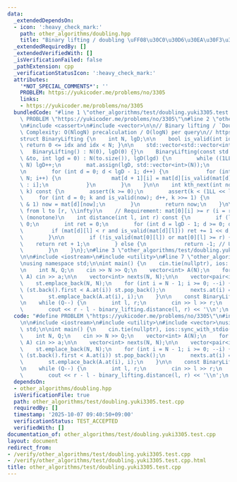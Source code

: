 ```yaml
---
data:
  _extendedDependsOn:
  - icon: ':heavy_check_mark:'
    path: other_algorithms/doubling.hpp
    title: "Binary lifting / doubling \uFF08\u30C0\u30D6\u30EA\u30F3\u30B0\uFF09"
  _extendedRequiredBy: []
  _extendedVerifiedWith: []
  _isVerificationFailed: false
  _pathExtension: cpp
  _verificationStatusIcon: ':heavy_check_mark:'
  attributes:
    '*NOT_SPECIAL_COMMENTS*': ''
    PROBLEM: https://yukicoder.me/problems/no/3305
    links:
    - https://yukicoder.me/problems/no/3305
  bundledCode: "#line 1 \"other_algorithms/test/doubling.yuki3305.test.cpp\"\n#define\
    \ PROBLEM \"https://yukicoder.me/problems/no/3305\"\n#line 2 \"other_algorithms/doubling.hpp\"\
    \n#include <cassert>\n#include <vector>\n\n// Binary lifting / `Doubling`\n//\
    \ Complexity: O(NlogN) precalculation / O(logN) per query\n// https://atcoder.jp/contests/arc060/submissions/7039451\n\
    struct BinaryLifting {\n    int N, lgD;\n\n    bool is_valid(int idx) const {\
    \ return 0 <= idx and idx < N; }\n\n    std::vector<std::vector<int>> mat;\n \
    \   BinaryLifting() : N(0), lgD(0) {}\n    BinaryLifting(const std::vector<int>\
    \ &to, int lgd = 0) : N(to.size()), lgD(lgd) {\n        while ((1LL << lgD) <\
    \ N) lgD++;\n        mat.assign(lgD, std::vector<int>(N));\n        mat[0] = to;\n\
    \n        for (int d = 0; d < lgD - 1; d++) {\n            for (int i = 0; i <\
    \ N; i++) {\n                mat[d + 1][i] = mat[d][is_valid(mat[d][i]) ? mat[d][i]\
    \ : i];\n            }\n        }\n    }\n\n    int kth_next(int now, long long\
    \ k) const {\n        assert(k >= 0);\n        assert(k < (1LL << lgD));\n   \
    \     for (int d = 0; k and is_valid(now); d++, k >>= 1) {\n            if (k\
    \ & 1) now = mat[d][now];\n        }\n        return now;\n    }\n\n    // Distance\
    \ from l to [r, \\infty)\n    // Requirement: mat[0][i] >= r (i = r, r + 1, ...)\
    \ (monotone)\n    int distance(int l, int r) const {\n        if (l >= r) return\
    \ 0;\n        int ret = 0;\n        for (int d = lgD - 1; d >= 0; d--) {\n   \
    \         if (mat[d][l] < r and is_valid(mat[d][l])) ret += 1 << d, l = mat[d][l];\n\
    \        }\n\n        if (!is_valid(mat[0][l]) or mat[0][l] >= r) {\n        \
    \    return ret + 1;\n        } else {\n            return -1; // Unable to reach\n\
    \        }\n    }\n};\n#line 3 \"other_algorithms/test/doubling.yuki3305.test.cpp\"\
    \n\n#include <iostream>\n#include <utility>\n#line 7 \"other_algorithms/test/doubling.yuki3305.test.cpp\"\
    \nusing namespace std;\n\nint main() {\n    cin.tie(nullptr), ios::sync_with_stdio(false);\n\
    \n    int N, Q;\n    cin >> N >> Q;\n    vector<int> A(N);\n    for (auto &a :\
    \ A) cin >> a;\n\n    vector<int> nexts(N, N);\n\n    vector<pair<int, int>> st;\n\
    \    st.emplace_back(N, N);\n    for (int i = N - 1; i >= 0; --i) {\n        while\
    \ (st.back().first < A.at(i)) st.pop_back();\n        nexts.at(i) = st.back().second;\n\
    \        st.emplace_back(A.at(i), i);\n    }\n\n    const BinaryLifting binary_lifting(nexts);\n\
    \n    while (Q--) {\n        int l, r;\n        cin >> l >> r;\n        --l;\n\
    \        cout << r - l - binary_lifting.distance(l, r) << '\\n';\n    }\n}\n"
  code: "#define PROBLEM \"https://yukicoder.me/problems/no/3305\"\n#include \"../doubling.hpp\"\
    \n\n#include <iostream>\n#include <utility>\n#include <vector>\nusing namespace\
    \ std;\n\nint main() {\n    cin.tie(nullptr), ios::sync_with_stdio(false);\n\n\
    \    int N, Q;\n    cin >> N >> Q;\n    vector<int> A(N);\n    for (auto &a :\
    \ A) cin >> a;\n\n    vector<int> nexts(N, N);\n\n    vector<pair<int, int>> st;\n\
    \    st.emplace_back(N, N);\n    for (int i = N - 1; i >= 0; --i) {\n        while\
    \ (st.back().first < A.at(i)) st.pop_back();\n        nexts.at(i) = st.back().second;\n\
    \        st.emplace_back(A.at(i), i);\n    }\n\n    const BinaryLifting binary_lifting(nexts);\n\
    \n    while (Q--) {\n        int l, r;\n        cin >> l >> r;\n        --l;\n\
    \        cout << r - l - binary_lifting.distance(l, r) << '\\n';\n    }\n}\n"
  dependsOn:
  - other_algorithms/doubling.hpp
  isVerificationFile: true
  path: other_algorithms/test/doubling.yuki3305.test.cpp
  requiredBy: []
  timestamp: '2025-10-07 09:40:50+09:00'
  verificationStatus: TEST_ACCEPTED
  verifiedWith: []
documentation_of: other_algorithms/test/doubling.yuki3305.test.cpp
layout: document
redirect_from:
- /verify/other_algorithms/test/doubling.yuki3305.test.cpp
- /verify/other_algorithms/test/doubling.yuki3305.test.cpp.html
title: other_algorithms/test/doubling.yuki3305.test.cpp
---
```

